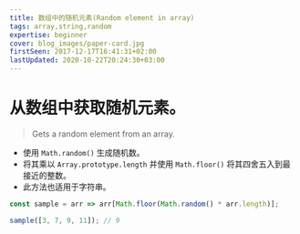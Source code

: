 ```yaml
---
title: 数组中的随机元素(Random element in array)
tags: array,string,random
expertise: beginner
cover: blog_images/paper-card.jpg
firstSeen: 2017-12-17T16:41:31+02:00
lastUpdated: 2020-10-22T20:24:30+03:00
---
```


# 从数组中获取随机元素。
> Gets a random element from an array.

- 使用 `Math.random()` 生成随机数。
- 将其乘以 `Array.prototype.length` 并使用 `Math.floor()` 将其四舍五入到最接近的整数。
- 此方法也适用于字符串。

```js
const sample = arr => arr[Math.floor(Math.random() * arr.length)];
```

```js
sample([3, 7, 9, 11]); // 9
```

